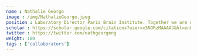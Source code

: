 ```yaml
---
name : Nathalie George
image : /img/NathalieGeorge.jpeg
position : Laboratory Director Paris Brain Institute. Together we are developing tools to lower the barriers of entry to processing electrophysiological data using brainlife.io
scholar : https://scholar.google.com/citations?user=x5NORzMAAAAJ&hl=en&oi=ao
twitter : https://twitter.com/nathgeorgeng
weight: 100
tags : ['collaborators']
---
```

